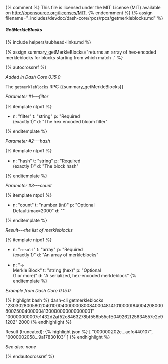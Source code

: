 {% comment %}
This file is licensed under the MIT License (MIT) available on
http://opensource.org/licenses/MIT.
{% endcomment %}
{% assign filename="_includes/devdoc/dash-core/rpcs/rpcs/getmerkleblocks.md" %}
<!--__-->

##### GetMerkleBlocks
{% include helpers/subhead-links.md %}

{% assign summary_getMerkleBlocks="returns an array of hex-encoded merkleblocks for <count> blocks<!--noref--> starting from <hash> which match <filter>." %}

{% autocrossref %}

*Added in Dash Core 0.15.0*

The `getmerkleblocks` RPC {{summary_getMerkleBlocks}}

*Parameter #1---filter*

{% itemplate ntpd1 %}
- n: "filter"
  t: "string"
  p: "Required<br>(exactly 1)"
  d: "The hex encoded bloom filter"

{% enditemplate %}

*Parameter #2---hash*

{% itemplate ntpd1 %}
- n: "hash"
  t: "string"
  p: "Required<br>(exactly 1)"
  d: "The block hash"

{% enditemplate %}

*Parameter #3---count*

{% itemplate ntpd1 %}
- n: "count"
  t: "number (int)"
  p: "Optional<br>Default/max=2000"
  d: ""

{% enditemplate %}

*Result---the list of merkleblocks*

{% itemplate ntpd1 %}
- n: "`result`"
  t: "array"
  p: "Required<br>(exactly 1)"
  d: "An array of merkleblocks"

- n: "→<br>Merkle Block"
  t: "string (hex)"
  p: "Optional<br>(1 or more)"
  d: "A serialized, hex-encoded merkleblock"
{% enditemplate %}

*Example from Dash Core 0.15.0*

{% highlight bash %}
dash-cli getmerkleblocks \
	"2303028005802040100040000008008400048141010000f8400420800080025004000004130000000000000001" \
	"00000000007e1432d2af52e8463278bf556b55cf5049262f25634557e2e91202"
	2000
{% endhighlight %}

Result (truncated):
{% highlight json %}
[
  "000000202c...aefc440107",
  "0000002058...9a17830103"
]
{% endhighlight %}

*See also: none*

{% endautocrossref %}
